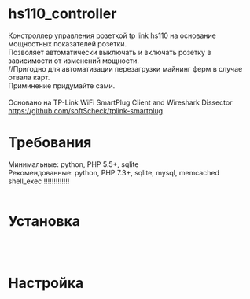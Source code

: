 # hs110_controller
Констроллер управления розеткой tp link hs110 на основание мощностных показателей розетки.<br/>
Позволяет автоматически выключать и включать розетку в зависимости от изменений мощности.<br/>
//Пригодно для автоматизации перезагрузки майнинг ферм в случае отвала карт.<br/>
Приминение придумайте сами.<br/>
<br/>
Основано на TP-Link WiFi SmartPlug Client and Wireshark Dissector<br/>
https://github.com/softScheck/tplink-smartplug

# Требования
Минимальные: python, PHP 5.5+, sqlite<br/>
Рекомендованные: python, PHP 7.3+, sqlite, mysql, memcached<br/>
shell_exec !!!!!!!!!!!!!<br/>
<br/>
# Установка

<br/><br/>
# Настройка

